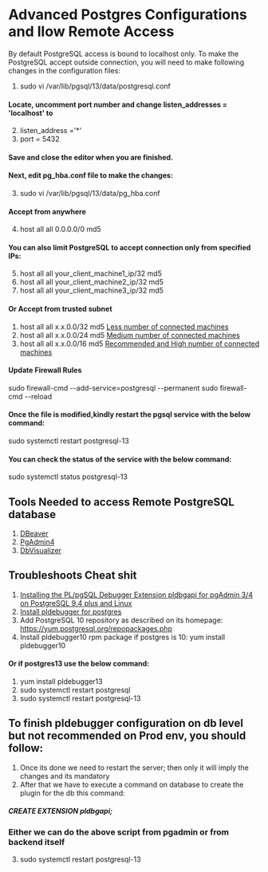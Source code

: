 # Advanced Postgres Configurations and llow Remote Access
By default PostgreSQL access is bound to localhost only. 
To make the PostgreSQL accept outside connection, you will need to make following changes in the configuration files:
1. sudo vi /var/lib/pgsql/13/data/postgresql.conf
#### Locate, uncomment port number and change listen_addresses = 'localhost' to
2. listen_address ='*'
3. port = 5432
#### Save and close the editor when you are finished. 
#### Next, edit pg_hba.conf file to make the changes:
3. sudo vi /var/lib/pgsql/13/data/pg_hba.conf
#### Accept from anywhere 
4. host    all             all             0.0.0.0/0               md5
#### You can also limit PostgreSQL to accept connection only from specified IPs:
5. host    all             all             your_client_machine1_ip/32               md5
6. host    all             all             your_client_machine2_ip/32               md5
7. host    all             all             your_client_machine3_ip/32               md5

#### Or Accept from trusted subnet
1. host all all x.x.0.0/32 md5 [Less number of connected machines](#)
2. host all all x.x.0.0/24 md5 [Medium number of connected machines](#)
3. host all all x.x.0.0/16 md5 [Recommended and High number of connected machines](#)


#### Update Firewall Rules
sudo firewall-cmd --add-service=postgresql --permanent
sudo firewall-cmd --reload

#### Once the file is modified,kindly restart the pgsql service with the below command:
sudo systemctl restart postgresql-13
#### You can check the status of the service with the below command:
sudo systemctl status postgresql-13

## Tools Needed to access Remote PostgreSQL database
1. [DBeaver](https://dbeaver.io/download/)
2. [PgAdmin4](https://www.pgadmin.org/download/pgadmin-4-windows/) 
3. [DbVisualizer](https://www.dbvis.com/download/12.0)

## Troubleshoots Cheat shit
1. [Installing the PL/pgSQL Debugger Extension pldbgapi for pgAdmin 3/4 on PostgreSQL 9.4 plus and Linux](https://gist.github.com/rdrey/37bc41a2876b2be103768f5812d80048)
2. [Install pldebugger for postgres](https://centos.pkgs.org/7/postgresql-10-x86_64/pldebugger10-1.1-1.rhel7.x86_64.rpm.html)
3. Add PostgreSQL 10 repository as described on its homepage:
https://yum.postgresql.org/repopackages.php
4. Install pldebugger10 rpm package if postgres is 10:
yum install pldebugger10
#### Or if postgres13 use the below command:
1. yum install pldebugger13
2. sudo systemctl restart postgresql
3. sudo systemctl restart postgresql-13
## To finish pldebugger configuration on db level but not recommended on Prod env, you should follow: 
1. Once its done we need to restart the server; then only it will imply the changes and its mandatory
2. After that we have to execute a command on database to create the plugin for the db this command: 
##### CREATE EXTENSION pldbgapi;
### Either we can do the above script from pgadmin or from backend itself
3. sudo systemctl restart postgresql-13

